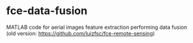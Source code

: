 # fce-data-fusion
MATLAB code for aerial images feature extraction performing data fusion (old version: https://github.com/luizfsc/fce-remote-sensing)
